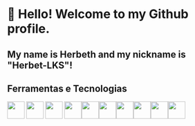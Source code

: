 # 👋 Hello! Welcome to my Github profile.
## My name is Herbeth and my nickname is "Herbet-LKS"!

## Ferramentas e Tecnologias

<img loading="lazy" src="https://cdn.jsdelivr.net/gh/devicons/devicon@latest/icons/linux/linux-original.svg" width="40" height="40"/>             <img loading="lazy" src="https://cdn.jsdelivr.net/gh/devicons/devicon/icons/git/git-original.svg" width="40" height="40"/> <img loading="lazy" src="https://cdn.jsdelivr.net/gh/devicons/devicon@latest/icons/dbeaver/dbeaver-original.svg" width="40" height="40"/> <img loading="lazy" src="https://cdn.jsdelivr.net/gh/devicons/devicon@latest/icons/heroku/heroku-plain-wordmark.svg" width="40" height="40"/><img loading="lazy" src="https://cdn.jsdelivr.net/gh/devicons/devicon@latest/icons/laravel/laravel-original-wordmark.svg" width="40" height="40"/><img loading="lazy" src="https://cdn.jsdelivr.net/gh/devicons/devicon@latest/icons/php/php-original.svg" width="40" height="40"/><img loading="lazy" src="https://cdn.jsdelivr.net/gh/devicons/devicon@latest/icons/mysql/mysql-original-wordmark.svg" width="40" height="40"/><img loading="lazy" src="https://cdn.jsdelivr.net/gh/devicons/devicon@latest/icons/python/python-original.svg" width="40" height="40"/><img loading="lazy" src="https://cdn.jsdelivr.net/gh/devicons/devicon@latest/icons/javascript/javascript-original.svg" width="40" height="40"/><img loading="lazy" src="https://cdn.jsdelivr.net/gh/devicons/devicon@latest/icons/selenium/selenium-original.svg" width="40" height="40"/>

